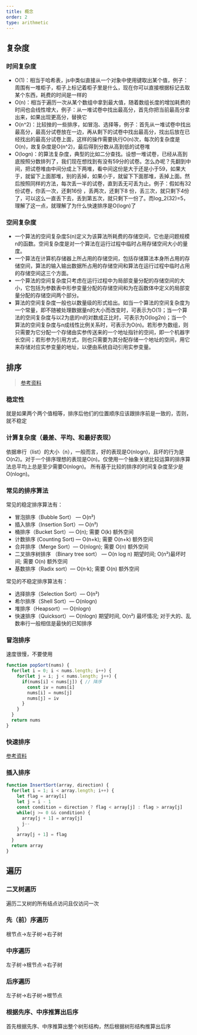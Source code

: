 ```yaml
---
title: 概念
order: 2
type: arithmetic
---
```


## 复杂度

### 时间复杂度
- O(1)：相当于哈希表，js中类似直接从一个对象中使用键取出某个值，例子：周围有一堆柜子，柜子上标记着柜子里是什么，现在你可以直接根据标记去取某个东西，耗费的时间是一样的
- O(n)：相当于遍历一次从某个数组中拿到最大值，随着数组长度的增加耗费的时间也会线性增大，例子：从一堆试卷中找出最高分，首先你把当前最高分拿出来，如果出现更高分，替换它
- O(n^2)：比较挫的一些排序，如冒泡、选择等，例子：首先从一堆试卷中找出最高分，最高分试卷放在一边，再从剩下的试卷中找出最高分，找出后放在已经找出的最高分试卷上面，这样的操作需要执行O(n)次，每次的复杂度是O(n)，故复杂度是O(n^2)，最后得到分数从高到低的试卷堆
- O(logn)：的算法复杂度，典型的比如二分查找。设想一堆试卷，已经从高到底按照分数排列了，我们现在想找到有没有59分的试卷。怎么办呢？先翻到中间，把试卷堆由中间分成上下两堆，看中间这份是大于还是小于59，如果大于，就留下上面那堆，别的丢掉，如果小于，就留下下面那堆，丢掉上面。然后按照同样的方法，每次丢一半的试卷，直到丢无可丢为止。例子：假如有32份试卷，你丢一次，还剩16份 ，丢两次，还剩下8 份，丢三次，就只剩下4份了，可以这么一直丢下去，丢到第五次，就只剩下一份了。而log_2(32)=5，理解了这一点，就理解了为什么快速排序是O(logn)了

### 空间复杂度
- 一个算法的空间复杂度S(n)定义为该算法所耗费的存储空间，它也是问题规模n的函数。空间复杂度是对一个算法在运行过程中临时占用存储空间大小的量度。
- 一个算法在计算机存储器上所占用的存储空间，包括存储算法本身所占用的存储空间，算法的输入输出数据所占用的存储空间和算法在运行过程中临时占用的存储空间这三个方面。
- 一个算法的空间复杂度只考虑在运行过程中为局部变量分配的存储空间的大小，它包括为参数表中形参变量分配的存储空间和为在函数体中定义的局部变量分配的存储空间两个部分。
- 算法的空间复杂度一般也以数量级的形式给出。如当一个算法的空间复杂度为一个常量，即不随被处理数据量n的大小而改变时，可表示为O(1)；当一个算法的空间复杂度与以2为底的n的对数成正比时，可表示为O(log2n)；当一个算法的空间复杂度与n成线性比例关系时，可表示为O(n)。若形参为数组，则只需要为它分配一个存储由实参传送来的一个地址指针的空间，即一个机器字长空间；若形参为引用方式，则也只需要为其分配存储一个地址的空间，用它来存储对应实参变量的地址，以便由系统自动引用实参变量。

## 排序

> [参考资料](https://github.com/francistao/LearningNotes/blob/master/Part3/Algorithm/Sort/%E9%9D%A2%E8%AF%95%E4%B8%AD%E7%9A%84%2010%20%E5%A4%A7%E6%8E%92%E5%BA%8F%E7%AE%97%E6%B3%95%E6%80%BB%E7%BB%93.md)

### 稳定性
就是如果两个两个值相等，排序后他们的位置顺序应该跟排序前是一致的，否则，就不稳定

### 计算复杂度（最差、平均、和最好表现）
依据串行（list）的大小（n），一般而言，好的表现是O(nlogn)，且坏的行为是O(n2)。对于一个排序理想的表现是O(n)。仅使用一个抽象关键比较运算的排序算法总平均上总是至少需要O(nlogn)。
所有基于比较的排序的时间复杂度至少是 O(nlogn)。

### 常见的排序算法

常见的稳定排序算法有：
- 冒泡排序（Bubble Sort） — O(n²)
- 插入排序（Insertion Sort）— O(n²)
- 桶排序（Bucket Sort）— O(n); 需要 O(k) 额外空间
- 计数排序 (Counting Sort) — O(n+k); 需要 O(n+k) 额外空间
- 合并排序（Merge Sort）— O(nlogn); 需要 O(n) 额外空间
- 二叉排序树排序 （Binary tree sort） — O(n log n) 期望时间; O(n²)最坏时间; 需要 O(n) 额外空间
- 基数排序（Radix sort）— O(n·k); 需要 O(n) 额外空间

常见的不稳定排序算法有：
- 选择排序（Selection Sort）— O(n²)
- 希尔排序（Shell Sort）— O(nlogn)
- 堆排序（Heapsort）— O(nlogn)
- 快速排序（Quicksort）— O(nlogn) 期望时间, O(n²) 最坏情况; 对于大的、乱数串行一般相信是最快的已知排序

### 冒泡排序
速度很慢，不要使用
```js
function popSort(nums) {
  for(let i = 0; i < nums.length; i++) {
    for(let j = i; j < nums.length; j++) {
      if(nums[i] < nums[j]) { // 降序
        const iv = nums[i]
        nums[i] = nums[j]
        nums[j] = iv
      }
    }
  }
  return nums
}
```

### 快速排序
[参考资料](http://wiki.jikexueyuan.com/project/easy-learn-algorithm/fast-sort.html)

### 插入排序

```js
function InsertSort(array, direction) {
  for(let i = 1; i < array.length; i++) {
    let flag = array[i]
    let j = i - 1
    const condition = direction ? flag < array[j] : flag > array[j]
    while(j >= 0 && condition) {
      array[j + 1] = array[j]
      j--
    }
    array[j + 1] = flag
  }
  return array
}
```

## 遍历

### 二叉树遍历
遍历二叉树的所有结点访问且仅访问一次

### 先（前）序遍历
根节点->左子树->右子树

### 中序遍历
左子树->根节点->右子树

### 后序遍历
左子树->右子树->根节点

### 根据先序、中序推算出后序
首先根据先序、中序推算出整个树形结构，然后根据树形结构推算出后序
